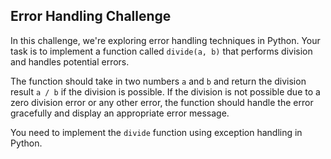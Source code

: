 ## Error Handling Challenge
In this challenge, we're exploring error handling techniques in Python. Your task is to implement a function called `divide(a, b)` that performs division and handles potential errors.

The function should take in two numbers `a` and `b` and return the division result `a / b` if the division is possible. If the division is not possible due to a zero division error or any other error, the function should handle the error gracefully and display an appropriate error message.

You need to implement the `divide` function using exception handling in Python.